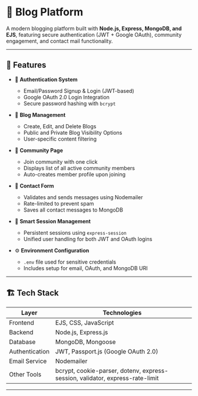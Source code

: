 # 📝 Blog Platform

A modern blogging platform built with **Node.js, Express, MongoDB, and EJS**, featuring secure authentication (JWT + Google OAuth), community engagement, and contact mail functionality.

---

## 🚀 Features

- 🔐 **Authentication System**
  - Email/Password Signup & Login (JWT-based)
  - Google OAuth 2.0 Login Integration
  - Secure password hashing with `bcrypt`

- 📰 **Blog Management**
  - Create, Edit, and Delete Blogs
  - Public and Private Blog Visibility Options
  - User-specific content filtering

- 👥 **Community Page**
  - Join community with one click
  - Displays list of all active community members
  - Auto-creates member profile upon joining

- 💬 **Contact Form**
  - Validates and sends messages using Nodemailer
  - Rate-limited to prevent spam
  - Saves all contact messages to MongoDB

- 🧠 **Smart Session Management**
  - Persistent sessions using `express-session`
  - Unified user handling for both JWT and OAuth logins

- ⚙️ **Environment Configuration**
  - `.env` file used for sensitive credentials
  - Includes setup for email, OAuth, and MongoDB URI

---

## 🏗️ Tech Stack

| Layer | Technologies |
|-------|---------------|
| Frontend | EJS, CSS, JavaScript |
| Backend | Node.js, Express.js |
| Database | MongoDB, Mongoose |
| Authentication | JWT, Passport.js (Google OAuth 2.0) |
| Email Service | Nodemailer |
| Other Tools | bcrypt, cookie-parser, dotenv, express-session, validator, express-rate-limit |

---



